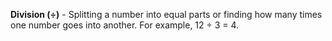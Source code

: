 **Division (÷)** - Splitting a number into equal parts or finding how many times one number goes into another. For example, 12 ÷ 3 = 4.
